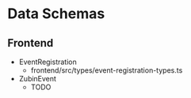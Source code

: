 # Data Schemas

## Frontend

- EventRegistration
    - frontend/src/types/event-registration-types.ts
- ZubinEvent
    - TODO